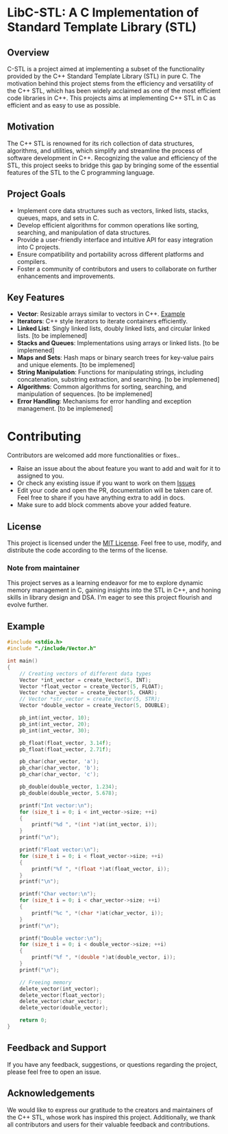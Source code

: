 # LibC-STL: A C Implementation of Standard Template Library (STL)

## Overview

C-STL is a project aimed at implementing a subset of the functionality provided by the C++ Standard Template Library (STL) in pure C. The motivation behind this project stems from the efficiency and versatility of the C++ STL, which has been widely acclaimed as one of the most efficient code libraries in C++. This projects aims at implementing C++ STL in C as efficient and as easy to use as possible.

## Motivation
The C++ STL is renowned for its rich collection of data structures, algorithms, and utilities, which simplify and streamline the process of software development in C++. Recognizing the value and efficiency of the STL, this project seeks to bridge this gap by bringing some of the essential features of the STL to the C programming language.

## Project Goals
- Implement core data structures such as vectors, linked lists, stacks, queues, maps, and sets in C.
- Develop efficient algorithms for common operations like sorting, searching, and manipulation of data structures.
- Provide a user-friendly interface and intuitive API for easy integration into C projects.
- Ensure compatibility and portability across different platforms and compilers.
- Foster a community of contributors and users to collaborate on further enhancements and improvements.

## Key Features
- **Vector**: Resizable arrays similar to vectors in C++. [Example](#example)
- **Iterators**: C++ style iterators to iterate containers efficiently.
- **Linked List**: Singly linked lists, doubly linked lists, and circular linked lists. [to be implemened]
- **Stacks and Queues**: Implementations using arrays or linked lists. [to be implemened]
- **Maps and Sets**: Hash maps or binary search trees for key-value pairs and unique elements. [to be implemened]
- **String Manipulation**: Functions for manipulating strings, including concatenation, substring extraction, and searching. [to be implemened]
- **Algorithms**: Common algorithms for sorting, searching, and manipulation of sequences. [to be implemened]
- **Error Handling**: Mechanisms for error handling and exception management. [to be implemened]

# Contributing
Contributors are welcomed add more functionalities or fixes..
- Raise an issue about the about feature you want to add and wait for it to assigned to you.
- Or check any existing issue if you want to work on them [Issues](https://github.com/SharonIV0x86/LibC-STL/issues)
- Edit your code and open the PR, documentation will be taken care of. Feel free to share if you have anything extra to add in docs.
- Make sure to add block comments above your added feature.

## License
This project is licensed under the [MIT License](LICENSE). Feel free to use, modify, and distribute the code according to the terms of the license.

### Note from maintainer
This project serves as a learning endeavor for me to explore dynamic memory management in C, gaining insights into the STL in C++, and honing skills in library design and DSA. I'm eager to see this project flourish and evolve further.

## Example
```c
#include <stdio.h>
#include "./include/Vector.h"

int main()
{
    // Creating vectors of different data types
    Vector *int_vector = create_Vector(5, INT);
    Vector *float_vector = create_Vector(5, FLOAT);
    Vector *char_vector = create_Vector(5, CHAR);
    // Vector *str_vector = create_Vector(5, STR);
    Vector *double_vector = create_Vector(5, DOUBLE);

    pb_int(int_vector, 10);
    pb_int(int_vector, 20);
    pb_int(int_vector, 30);

    pb_float(float_vector, 3.14f);
    pb_float(float_vector, 2.71f);

    pb_char(char_vector, 'a');
    pb_char(char_vector, 'b');
    pb_char(char_vector, 'c');

    pb_double(double_vector, 1.234);
    pb_double(double_vector, 5.678);

    printf("Int vector:\n");
    for (size_t i = 0; i < int_vector->size; ++i)
    {
        printf("%d ", *(int *)at(int_vector, i));
    }
    printf("\n");

    printf("Float vector:\n");
    for (size_t i = 0; i < float_vector->size; ++i)
    {
        printf("%f ", *(float *)at(float_vector, i));
    }
    printf("\n");

    printf("Char vector:\n");
    for (size_t i = 0; i < char_vector->size; ++i)
    {
        printf("%c ", *(char *)at(char_vector, i));
    }
    printf("\n");

    printf("Double vector:\n");
    for (size_t i = 0; i < double_vector->size; ++i)
    {
        printf("%f ", *(double *)at(double_vector, i));
    }
    printf("\n");

    // Freeing memory
    delete_vector(int_vector);
    delete_vector(float_vector);
    delete_vector(char_vector);
    delete_vector(double_vector);

    return 0;
}
```

## Feedback and Support
If you have any feedback, suggestions, or questions regarding the project, please feel free to open an issue.

## Acknowledgements
We would like to express our gratitude to the creators and maintainers of the C++ STL, whose work has inspired this project. Additionally, we thank all contributors and users for their valuable feedback and contributions.
